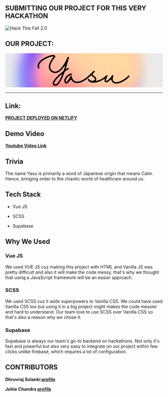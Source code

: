 

## **SUBMITTING OUR PROJECT FOR THIS VERY HACKATHON**

![Hack This Fall 2.0](https://challengepost-s3-challengepost.netdna-ssl.com/photos/production/challenge_photos/001/643/956/datas/full_width.png)

  


  

## **OUR PROJECT:**

  

![YASU](https://github.com/juhiechandra/yasu-hack-this-fall/blob/3c1d15e5178df3053463ece6211fbc7d568aef68/yasu-header.png)

  
***

## Link:

[**PROJECT DEPLOYED ON NETLIFY**](https://peaceful-yalow-10288d.netlify.app/)
  

## Demo Video

[**Youtube Video Link**](https://youtu.be/argwaE_YkMw)

  
  
## Trivia

The name Yasu is primarily a word of Japanese origin that means Calm. 
Hence, bringing order to the chaotic world of healthcare around us.

## Tech Stack

  

- Vue JS

- SCSS

- Supabase

  

## Why We Used

  

### Vue JS

  

We used VUE JS cuz making this project with HTML and Vanilla JS was pretty difficult and also it will make the code messy, that's why we thought that using a JavaScript framework will be an easier approach.

  

### SCSS

  

We used SCSS cuz it adds superpowers to Vanilla CSS. We could have used Vanilla CSS too but using it in a big project might makes the code messier and hard to understand. Our team love to use SCSS over Vanilla CSS so that's also a reason why we chose it.

  

### Supabase

  

Supabase is always our team's go-to backend on hackathons. Not only it's fast and powerful but also very easy to integrate on our project within few clicks unlike firebase, which requires a lot of configuration.

## CONTRIBUTORS

**Dhruvraj Solanki     [profile](https://github.com/dhruvsol)**

<!-- **Rahul Shaw Dev     [profile](https://github.com/rahulshawdev)** -->

**Juhie Chandra  [profile](https://github.com/juhiechandra)**
